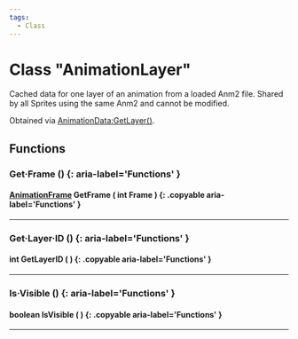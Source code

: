 ```yaml
---
tags:
  - Class
---
```

# Class "AnimationLayer"

Cached data for one layer of an animation from a loaded Anm2 file. Shared by all Sprites using the same Anm2 and cannot be modified.

Obtained via [AnimationData:GetLayer()](AnimationData.md#getlayer).

## Functions

### Get·Frame () {: aria-label='Functions' }
#### [AnimationFrame](AnimationFrame.md) GetFrame ( int Frame ) {: .copyable aria-label='Functions' }

___
### Get·Layer·ID () {: aria-label='Functions' }
#### int GetLayerID ( ) {: .copyable aria-label='Functions' }

___
### Is·Visible () {: aria-label='Functions' }
#### boolean IsVisible ( ) {: .copyable aria-label='Functions' }

___

